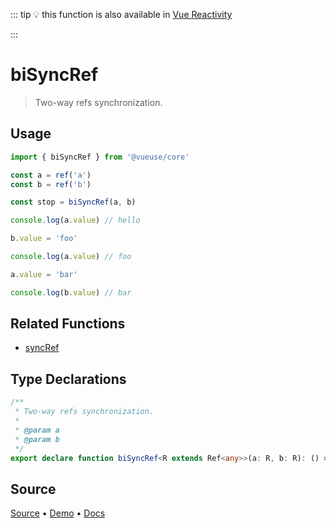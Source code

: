 <!--DEMO_STARTS-->
<script setup>
import Demo from './demo.vue'
</script>
<DemoContainer><Demo/></DemoContainer>
<!--DEMO_ENDS-->

<!--HEAD_STARTS-->
::: tip
💡 this function is also available in [Vue Reactivity](https://github.com/vue-reactivity/use)


:::

<!--HEAD_ENDS-->


# biSyncRef

> Two-way refs synchronization.

## Usage

```ts
import { biSyncRef } from '@vueuse/core'

const a = ref('a')
const b = ref('b')

const stop = biSyncRef(a, b)

console.log(a.value) // hello

b.value = 'foo'

console.log(a.value) // foo

a.value = 'bar'

console.log(b.value) // bar
```

## Related Functions

- [syncRef](https://vueuse.js.org/?path=/story/utilities--syncref)


<!--FOOTER_STARTS-->
## Type Declarations

```typescript
/**
 * Two-way refs synchronization.
 *
 * @param a
 * @param b
 */
export declare function biSyncRef<R extends Ref<any>>(a: R, b: R): () => void
```

## Source

[Source](https://github.com/antfu/vueuse/blob/master/packages/shared/biSyncRef/index.ts) • [Demo](https://github.com/antfu/vueuse/blob/master/packages/shared/biSyncRef/demo.vue) • [Docs](https://github.com/antfu/vueuse/blob/master/packages/shared/biSyncRef/index.md)


<!--FOOTER_ENDS-->